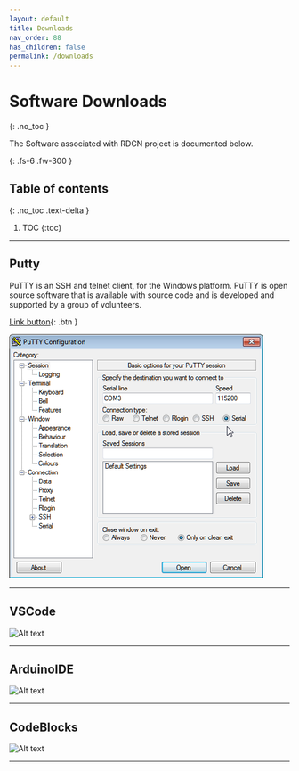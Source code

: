 ```yaml
---
layout: default
title: Downloads
nav_order: 88
has_children: false
permalink: /downloads
---
```


# Software Downloads
{: .no_toc }


The Software associated with RDCN project is documented below.

{: .fs-6 .fw-300 }


## Table of contents
{: .no_toc .text-delta }

1. TOC
{:toc}

---

## Putty


PuTTY is an SSH and telnet client, for the Windows platform. PuTTY is open source software that is available with source code and is developed and supported by a group of volunteers.

[Link button](https://www.chiark.greenend.org.uk/~sgtatham/putty/latest.html){: .btn }

![Alt text](assets/putty.png?raw=true "Power Adapter")

***

## VSCode


![Alt text](package/assets/prog.png?raw=true "Power Adapter")

***

## ArduinoIDE


![Alt text](package/assets/prog.png?raw=true "Power Adapter")

***

## CodeBlocks


![Alt text](package/assets/prog.png?raw=true "Power Adapter")

***


